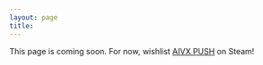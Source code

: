 ```yaml
---
layout: page
title: 
---
```


This page is coming soon. For now, wishlist [AIVX PUSH](https://store.steampowered.com/app/3662070/AIVX_PUSH/) on Steam!


